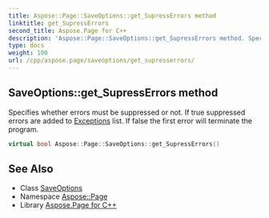 ```yaml
---
title: Aspose::Page::SaveOptions::get_SupressErrors method
linktitle: get_SupressErrors
second_title: Aspose.Page for C++
description: 'Aspose::Page::SaveOptions::get_SupressErrors method. Specifies whether errors must be suppressed or not. If true suppressed errors are added to Exceptions list. If false the first error will terminate the program in C++.'
type: docs
weight: 100
url: /cpp/aspose.page/saveoptions/get_supresserrors/
---
```

## SaveOptions::get_SupressErrors method


Specifies whether errors must be suppressed or not. If true suppressed errors are added to [Exceptions](../) list. If false the first error will terminate the program.

```cpp
virtual bool Aspose::Page::SaveOptions::get_SupressErrors()
```

## See Also

* Class [SaveOptions](../)
* Namespace [Aspose::Page](../../)
* Library [Aspose.Page for C++](../../../)
